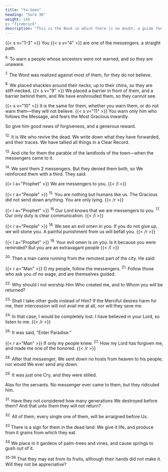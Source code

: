 ```yaml
---
title: "Ya-Seen"
heading: "Sura 36"
weight: 148
c: "firebrick"
description: "This is the Book in which there is no doubt, a guide for the righteous."
---
```



{{< s v="1-3" >}}  You {{< s v="4" >}} are one of the messengers. a straight path.

<sup>6.</sup> To warn a people whose ancestors were not warned, and so they are unaware.

<sup>7.</sup> The Word was realized against most of them, for they do not believe.

<sup>8.</sup> We placed shackles around their necks, up to their chins, so they are stiff-necked. {{< s v="9" >}} We placed a barrier in front of them, and a barrier behind them, and We have enshrouded them, so they cannot see.

{{< s v="10" >}}  It is the same for them, whether you warn them, or do not warn them—they will not believe. {{< s v="11" >}}  You warn only him who follows the Message, and fears the Most Gracious inwardly.

So give him good news of forgiveness, and a generous reward.

<sup>12.</sup> It is We who revive the dead. We write down what they have forwarded, and their traces. We have tallied all things in a Clear Record.

<sup>13.</sup> And cite for them the parable of the landlords of the town—when the messengers
came to it.

<sup>14.</sup> We sent them 2 messengers. But they denied them both, so We reinforced them with
a third. They said:

{{< l a="Prophet" >}}
We are messengers to you.
{{< /l >}}


{{< r a="People" >}}
<sup>15.</sup> You are nothing but humans like us. The Gracious did not send down anything. You are only lying.
{{< /r >}}

{{< l a="Prophet" >}}
<sup>16</sup> Our Lord knows that we are messengers to you. <sup>17.</sup> Our only duty is clear communication.
{{< /l >}}

{{< r a="People" >}}
<sup>18.</sup> We see an evil omen in you. If you do not give up, we will stone you. A painful punishment from us will befall you.
{{< /r >}}

{{< l a="Prophet" >}}
<sup>19.</sup> Your evil omen is on you. Is it because you were reminded? But you are an extravagant people
{{< /l >}}


<sup>20.</sup> Then a man came running from the remotest part of the city. He said:

{{< r a="Man" >}}
O my people, follow the messengers. <sup>21.</sup> Follow those who ask you of no wage, and are themselves guided.

<sup>22.</sup> Why should I not worship Him Who created me, and to Whom you will be returned?

<sup>23.</sup> Shall I take other gods instead of Him? If the Merciful desires harm for me, their intercession will not avail me at all, nor will they save me.

<sup>24.</sup> In that case, I would be completely lost. I have believed in your Lord, so listen to me.
{{< /r >}}


<sup>26.</sup> It was said, “Enter Paradise.” 

{{< r a="Man" >}}
If only my people knew. <sup>27.</sup> How my Lord has forgiven me, and made me one of the honored.
{{< /r >}}


<sup>28.</sup> After that messenger, We sent down no hosts from heaven to his people; nor would We ever send
any down. 

<sup>29.</sup> It was just one Cry, and they were stilled.

Alas for the servants. No messenger ever came to them, but they ridiculed him.

<sup>31.</sup> Have they not considered how many generations We destroyed before them? And that unto them they will not return?

<sup>32.</sup> All of them, every single one of them, will be arraigned before Us.

<sup>33</sup> There is a sign for them in the dead land: We give it life, and produce from it grains from which they eat. 

<sup>34</sup> We place in it gardens of palm-trees and vines, and cause springs to gush out of it.

<sup>35-36</sup> That they may eat from its fruits, although their hands did not make it. Will they not be appreciative?

<!-- <sup>36</sup> Glory be to Him who created all the pairs; of what the earth produces, and of their own selves, and of what they do not know. -->

